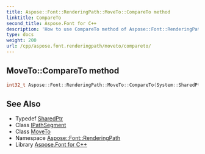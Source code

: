 ```yaml
---
title: Aspose::Font::RenderingPath::MoveTo::CompareTo method
linktitle: CompareTo
second_title: Aspose.Font for C++
description: 'How to use CompareTo method of Aspose::Font::RenderingPath::MoveTo class in C++.'
type: docs
weight: 200
url: /cpp/aspose.font.renderingpath/moveto/compareto/
---
```

## MoveTo::CompareTo method




```cpp
int32_t Aspose::Font::RenderingPath::MoveTo::CompareTo(System::SharedPtr<IPathSegment> segment) override
```

## See Also

* Typedef [SharedPtr](../../../system/sharedptr/)
* Class [IPathSegment](../../ipathsegment/)
* Class [MoveTo](../)
* Namespace [Aspose::Font::RenderingPath](../../)
* Library [Aspose.Font for C++](../../../)
